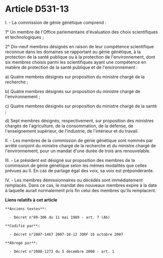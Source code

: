 # Article D531-13

I. - La commission de génie génétique comprend :

1° Un membre de l'Office parlementaire d'évaluation des choix scientifiques et technologiques ;

2° Dix-neuf membres désignés en raison de leur compétence scientifique reconnue dans les domaines se rapportant au génie
génétique, à la protection de la santé publique ou à la protection de l'environnement, dont six membres choisis parmi les
scientifiques ayant une compétence en matière de protection de la santé publique et de l'environnement :

a) Quatre membres désignés sur proposition du ministre chargé de la recherche ;

b) Quatre membres désignés sur proposition du ministre chargé de l'environnement ;

c) Quatre membres désignés sur proposition du ministre chargé de la santé ;

d) Sept membres désignés, respectivement, sur proposition des ministres chargés de l'agriculture, de la consommation, de la
défense, de l'enseignement supérieur, de l'industrie, de l'intérieur et du travail.

II. - Les membres de la commission de génie génétique sont nommés par arrêté conjoint du ministre chargé de la recherche et
du ministre chargé de l'environnement, pour un mandat d'une durée de trois ans renouvelable.

III. - Le président est désigné sur proposition des membres de la commission de génie génétique selon les mêmes modalités que
celles prévues au II. En cas de partage égal des voix, sa voix est prépondérante.

IV. - Les membres démissionnaires ou décédés sont immédiatement remplacés. Dans ce cas, le mandat des nouveaux membres expire
à la date à laquelle aurait normalement pris fin celui des membres qu'ils remplacent.

**Liens relatifs à cet article**

	**Anciens textes**:

	  - Décret n°89-306 du 11 mai 1989 - art. 7 (Ab)

	**Codifié par**:

	  - Décret n°2007-1467 2007-10-12 JORF 16 octobre 2007

	**Abrogé par**:

	  - Décret n°2008-1273 du 5 décembre 2008 - art. 1

